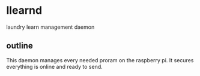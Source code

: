 # llearnd
laundry learn management daemon

## outline
This daemon manages every needed proram on the raspberry pi. It secures
everything is online and ready to send.

